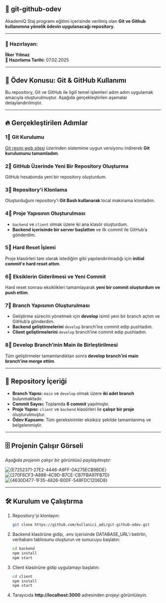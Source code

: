 ## 📌 git-github-odev

AkademiQ Staj programı eğitimi içerisinde verilmiş olan **Git ve Github kullanımına yönelik ödevin uygulanacağı repository**.

---

### 📌 Hazırlayan:
**İlker Yılmaz**  
**📅 Hazırlama Tarihi:** 07.02.2025  

---

## 🚀 Ödev Konusu: Git & GitHub Kullanımı  

Bu repository, Git ve GitHub ile ilgili temel işlemleri adım adım uygulamak amacıyla oluşturulmuştur. Aşağıda gerçekleştirilen aşamalar detaylandırılmıştır.

---

## 🔥 Gerçekleştirilen Adımlar  

### 1⃣ **Git Kurulumu**  
[Git resmi web sitesi](https://git-scm.com/downloads) üzerinden sistemime uygun versiyonu indirerek **Git kurulumunu tamamladım**.  

### 2⃣ **GitHub Üzerinde Yeni Bir Repository Oluşturma**  
GitHub hesabımda yeni bir repository oluşturdum.  

### 3⃣ **Repository'i Klonlama**  
Oluşturduğum repository'i **Git Bash kullanarak** local makinama klonladım.  

### 4⃣ **Proje Yapısının Oluşturulması**  
- `backend` ve `client` olmak üzere iki ana klasör oluşturdum.  
- **Backend içerisinde bir server başlattım** ve ilk commit ile GitHub’a gönderdim.  

### 5⃣ **Hard Reset İşlemi**  
Proje klasörleri tam olarak istediğim gibi yapılandırılmadığı için **initial commit'e hard reset attım**.  

### 6⃣ **Eksiklerin Giderilmesi ve Yeni Commit**  
Hard reset sonrası eksiklikleri tamamlayarak **yeni bir commit oluşturdum ve push ettim**.  

### 7⃣ **Branch Yapısının Oluşturulması**  
- Geliştirme sürecini yönetmek için **develop** isimli yeni bir branch açtım ve GitHub’a gönderdim.  
- **Backend geliştirmelerini** `develop` branch’ine commit edip pushladım.  
- **Client geliştirmelerini** `develop` branch’ine commit edip pushladım.  

### 8⃣ **Develop Branch’inin Main ile Birleştirilmesi**  
Tüm geliştirmeler tamamlandıktan sonra **develop branch’ini main branch’ine merge ettim**.  

---

## 📂 Repository İçeriği  

- **Branch Yapısı:** `main` ve `develop` olmak üzere **iki adet branch** bulunmaktadır.  
- **Commit Sayısı:** Toplamda **6 commit** yapılmıştır.  
- **Proje Yapısı:** `client` ve `backend` klasörleri ile **çalışır bir proje** oluşturulmuştur.  
- **Ödev Kapsamı:** Tüm gereksinimler eksiksiz şekilde tamamlanmış ve belgelenmiştir.  

---

## 🗄 Projenin Çalışır Görseli  

_Aşağıda projenin çalışır bir görüntüsü paylaşılmıştır:_  

![{E7252371-27E2-4446-A9FF-0A275ECB9BDE}](https://github.com/user-attachments/assets/3626c12b-5961-42fa-b53f-404c8f538e13)
![{270F6CF3-A888-4C9D-B7CE-CB7FBA97FB7D}](https://github.com/user-attachments/assets/6c1273a1-58cf-4710-bc67-f3e66604d114)
![{4630D477-1F35-4826-B0DF-548FDC1206D8}](https://github.com/user-attachments/assets/29077e7e-519e-424a-9585-100c21528ca8)

---

## 🛠️ Kurulum ve Çalıştırma  

1. Repository'yi klonlayın:  
   ```bash
   git clone https://github.com/kullanici_adi/git-github-odev.git
   ```
2. Backend klasörüne gidip, .env içerisinde DATABASE_URL'i belirtin, veritabanı tablosunu oluşturun ve sunucuyu başlatın:  
   ```bash
   cd backend
   npm install
   npm start
   ```
3. Client klasörüne gidip uygulamayı başlatın:  
   ```bash
   cd client
   npm install
   npm start
   ```
4. Tarayıcıda **http://localhost:3000** adresinden projeyi görüntüleyin.  


